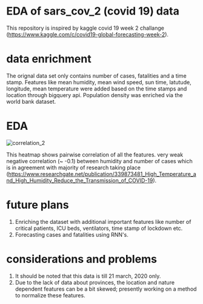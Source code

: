 # EDA of sars_cov_2 (covid 19) data
This repository is inspired by kaggle covid 19 week 2 challange (https://www.kaggle.com/c/covid19-global-forecasting-week-2).

# data enrichment
The orignal data set only contains number of cases, fatalities and a time stamp. Features like mean humidity, mean wind speed, sun time, latutude, longitude, mean temperature were added based on the time stamps and location through bigquery api. Population density was enriched via the world bank dataset.

# EDA
![correlation_2](https://user-images.githubusercontent.com/20724609/78664923-9aa2ca00-78f2-11ea-95d7-17a7524148ae.png)

This heatmap shows pairwise correlation of all the features. 
very weak negative correlation (~ -0.1) between humidity and number of cases which is in agreement with majority of research taking place (https://www.researchgate.net/publication/339873481_High_Temperature_and_High_Humidity_Reduce_the_Transmission_of_COVID-19).

# future plans
1) Enriching the dataset with additional important features like number of critical patients, ICU beds, ventilators, time stamp of lockdown etc.
2) Forecasting cases and fatalities using RNN's.


# considerations and problems
1) It should be noted that this data is till 21 march, 2020 only.
2) Due to the lack of data about provinces, the location and nature dependent features can be a bit skewed; presently working on a method to normalize these features. 
